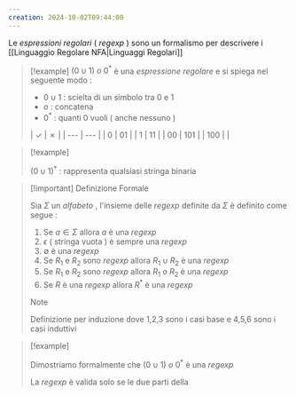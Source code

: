 ```yaml
---
creation: 2024-10-02T09:44:00
---
```

Le *espressioni regolari* ( *regexp* ) sono un formalismo per descrivere i [[Linguaggio Regolare NFA|Linguaggi Regolari]] 

>[!example] 
>$(0 \cup 1)\ o\ 0^*$ è una *espressione regolare* e si spiega nel seguente modo : 
>+ $0 \cup 1$ : scielta di un simbolo tra 0 e 1
>+ $o$ : concatena
>+ $0^*$ : quanti 0 vuoli ( anche nessuno )
>
>| ✓   | ✗   |
| --- | --- |
| 0   | 01  |
| 1   | 11  |
| 00  | 101 |
| 100 |     |

>[!example] 
>
>$(0 \cup 1)^*$ : rappresenta qualsiasi stringa binaria 

>[!important] Definizione Formale
>
>Sia $\Sigma$ un *alfabeto* , l'insieme delle *regexp* definite da $\Sigma$ è definito come segue : 
>1. Se $a \in \Sigma$  allora $a$ è una *regexp*
>2. $\epsilon$ ( stringa vuota ) è sempre una *regexp*
>3. $\emptyset$ è una *regexp*
>4. Se $R_1$ e $R_2$ sono *regexp* allora $R_1 \cup R_2$ è una *regexp*
>5. Se $R_1$ e $R_2$ sono *regexp* allora $R_1\ o\ R_2$ è una *regexp*
>6. Se $R$ è una *regexp* allora $R^*$ è una *regexp*
>   
>>[!note] 
>>Definizione per induzione dove 1,2,3 sono i casi base e 4,5,6 sono i casi induttivi

>[!example] 
>
>Dimostriamo formalmente che $(0 \cup 1)\ o\ 0^*$ è una *regexp*
>
>La *regexp* è valida solo se le due parti della 
